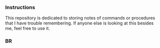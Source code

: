 ### Instructions

This repository is dedicated to storing notes of commands or procedures that I have trouble remembering.
If anyone else is looking at this besides me, feel free to use it.

### BR
